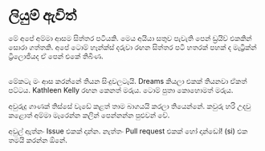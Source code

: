 # ලියුම් ඇවිත්

මේ අපේ අම්මා ආසම සිත්තර පටියකි. මෙය අයියා සතුව පැවැති පෙන් ඩ්‍රයිව් එකකින් සොරා ගත්තකි. අපේ ටොම් හෑන්ක්ස් දරුවා රඟන සිත්තර පටි හතරක් පහක් ද මැට්‍රික්න් ට්‍රිලොජියද ඒ පෙන් එකේ තිබිණ. <font color=white> බ්ලූ ෆිල්ම් බැලීමේ අරමුණෙන් පෙන් එක ඉස්සුවත් තිබ්බේ මේකයැ.</font> 

මේකටැ මං ආස කරන්නේ තියන සිංදුවලටැයි. Dreams කියලා එකක් තියනවා ඒකත් පට්ටය. Kathleen Kelly රඟන කෙනත් මරුය. ටොම් පුතා කොහොමත් මරුය.

අවුරුදු ගාණක් තිස්සේ වැඩේ කළත් තාම බාගයයි කරලා තියෙන්නේ. කවුරු හරි උදවු කළොත් අම්මා මැරෙන්න කලින් පෙන්නන්න පුළුවන් වේ.

අවුල් ඇත්නං Issue එකක් දාන්න. නැත්තං Pull request එකක් හෝ දාන්ඩෝ! (si) එක තමයි කරන්න ඕනේ.